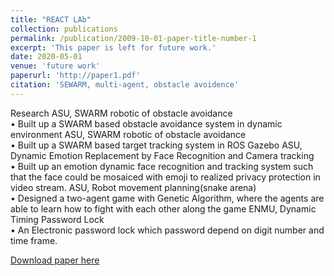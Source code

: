 ```yaml
---
title: "REACT LAb"
collection: publications
permalink: /publication/2009-10-01-paper-title-number-1
excerpt: 'This paper is left for future work.'
date: 2020-05-01
venue: 'future work'
paperurl: 'http://paper1.pdf'
citation: 'SEWARM, multi-agent, obstacle avoidence'
---
```

Research 
ASU, SWARM robotic of obstacle avoidance						
•	Built up a SWARM based obstacle avoidance system in dynamic environment
ASU, SWARM robotic of obstacle avoidance						
•	Built up a SWARM based target tracking system in ROS Gazebo
ASU, Dynamic Emotion Replacement by Face Recognition and Camera tracking						
•	Built up an emotion dynamic face recognition and tracking system such that the face could be mosaiced with emoji to realized privacy protection in video stream.
ASU, Robot movement planning(snake arena)								 
•	Designed a two-agent game with Genetic Algorithm, where the agents are able to learn how to fight with each other along the game
ENMU, Dynamic Timing Password Lock					
•	An Electronic password lock which password depend on digit number and time frame.  


[Download paper here](http://a.pdf)


